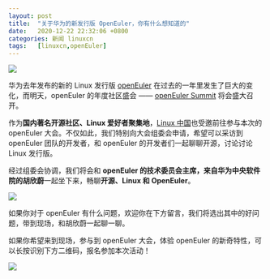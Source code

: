 ```yaml
---
layout: post
title:	"关于华为的新发行版 OpenEuler，你有什么想知道的"
date:	2020-12-22 22:32:06 +0800 
categories:	新闻 linuxcn 
tags:	[linuxcn,openEuler]
---
```



![](/Asserts/Images//attachment/album/202012/22/223135fkh4v4d1sz9g98hj.jpg)


华为去年发布的新的 Linux 发行版 [openEuler](https://openeuler.org/zh/) 在过去的一年里发生了巨大的变化，而明天，openEuler 的年度社区盛会 —— [openEuler Summit](https://openeuler.org/zh/interaction/summit-list/) 将会盛大召开。


作为**国内著名开源社区、Linux 爱好者聚集地**，[Linux 中国](https://linux.cn/)也受邀前往参与本次的 openEuler 大会。不仅如此，我们特别向大会组委会申请，希望可以采访到 openEuler 团队的开发者，和 openEuler 的开发者们一起聊聊开源，讨论讨论 Linux 发行版。


经过组委会协调，我们将会和 **openEuler 的技术委员会主席，来自华为中央软件院的胡欣蔚**一起坐下来，畅聊**开源、Linux 和 OpenEuler**。


![](/Asserts/Images//attachment/album/202012/22/222843ms5i4rpznukuikxh.jpeg)


如果你对于 openEuler 有什么问题，欢迎你在下方留言，我们将选出其中的好问题，带到现场，和胡欣蔚一起聊一聊。


如果你希望来到现场，参与到 openEuler 大会，体验 openEuler 的新奇特性，可以长按识别下方二维码，报名参加本次活动！


![](/Asserts/Images//attachment/album/202012/22/223209cub9ft9nnubvzmct.jpg)
